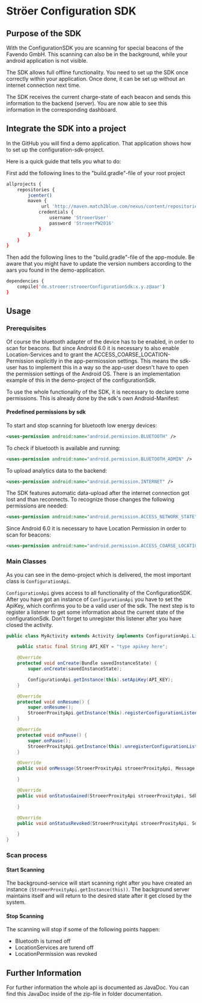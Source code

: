 # Ströer Configuration SDK

## Purpose of the SDK
With the ConfigurationSDK you are scanning for special beacons of the Favendo GmbH. This scanning can also be in the background, while your android application is not visible.

The SDK allows full offline functionality. You need to set up the SDK once correctly within your application. Once done, it can be set up without an internet connection next time.

The SDK receives the current charge-state of each beacon and sends this information to the backend (server). You are now able to see this information in the corresponding dashboard.

## Integrate the SDK into a project
In the GitHub you will find a demo application. That application shows how to set up the configuration-sdk-project.

Here is a quick guide that tells you what to do:

First add the following lines to the "build.gradle"-file of your root project
```bash
allprojects {
    repositories {
        jcenter()
        maven {
             url 'http://maven.match2blue.com/nexus/content/repositories/StroeerGroup/'
            credentials {
                username 'StroeerUser'
                password 'StroeerPW2016'
            }
        }
    }
}
```
Then add the following lines to the "build.gradle"-file of the app-module. Be aware that you might have to update the version numbers according to the aars you found in the demo-application.
```bash
dependencies {
    compile('de.stroeer:stroeerConfigurationSdk:x.y.z@aar')
}
```

## Usage
### Prerequisites
Of course the bluetooth adapter of the device has to be enabled, in order to scan for beacons. But since Android 6.0 it is necessary to also enable Location-Services and to grant the ACCESS_COARSE_LOCATION-Permission explicitly in the app-permiossion settings. This means the sdk-user has to implement this in a way so the app-user doesn't have to open the permission settings of the Android OS. There is an implementation example of this in the demo-project of the configurationSdk.

To use the whole functionality of the SDK, it is necessary to declare some permissions. This is already done by the sdk's own Android-Manifest:

#### Predefined permissions by sdk
To start and stop scanning for bluetooth low energy devices:
```xml
<uses-permission android:name="android.permission.BLUETOOTH" />
```
To check if bluetooth is available and running:
```xml
<uses-permission android:name="android.permission.BLUETOOTH_ADMIN" />
```
To upload analytics data to the backend:
```xml
<uses-permission android:name="android.permission.INTERNET" />
```
The SDK features automatic data-upload after the internet connection got lost and than reconnects. To recognize those changes the following permissions are needed:
```xml
<uses-permission android:name="android.permission.ACCESS_NETWORK_STATE"/>
```
Since Android 6.0 it is necessary to have Location Permission in order to scan for beacons:
```xml
<uses-permission android:name="android.permission.ACCESS_COARSE_LOCATION"/>
```
### Main Classes
As you can see in the demo-project which is delivered, the most important class is `ConfigurationApi`.

`ConfigurationApi` gives access to all functionality of the ConfigurationSDK.
After you have got an instance of `ConfigurationApi` you have to set the ApiKey, which confirms you to be a valid user of the sdk. The next step is to register a listener to get some information about the current state of the configurationSdk. Don't forget to unregister this listener after you have closed the activity.

```java
public class MyActivity extends Activity implements ConfigurationApi.Listener {

    public static final String API_KEY = "type apikey here";

    @Override
    protected void onCreate(Bundle savedInstanceState) {
        super.onCreate(savedInstanceState);

        ConfigurationApi.getInstance(this).setApiKey(API_KEY);
    }

    @Override
    protected void onResume() {
        super.onResume();
        StroeerProxityApi.getInstance(this).registerConfigurationListener(this);
    }

    @Override
    protected void onPause() {
        super.onPause();
        StroeerProxityApi.getInstance(this).unregisterConfigurationListener(this);
    }

    @Override
    public void onMessage(StroeerProxityApi stroeerProxityApi, Message message, boolean isNew) {

    }

    @Override
    public void onStatusGained(StroeerProxityApi stroeerProxityApi, SdkStatus status, boolean isNew) {

    }

    @Override
    public void onStatusRevoked(StroeerProxityApi stroeerProxityApi, SdkStatus status, boolean isNew) {

    }
}
```

### Scan process
#### Start Scanning

The background-service will start scanning right after you have created an instance `(StroeerProxityApi.getInstance(this))`. The background server maintains itself and will return to the desired state after it get closed by the system.

#### Stop Scanning

The scanning will stop if some of the following points happen:

 - Bluetooth is turned off
 - LocationServices are turend off
 - LocationPermission was revoked
 
## Further Information
For further information the whole api is documented as JavaDoc. You can find this JavaDoc inside of the zip-file in folder documentation.
